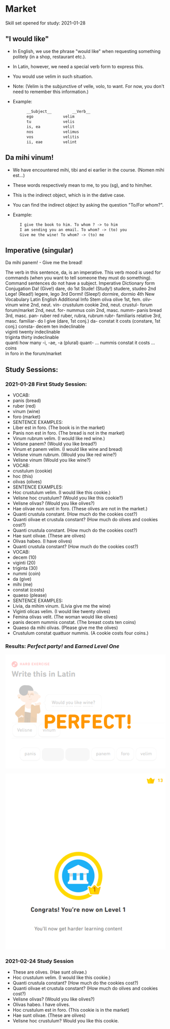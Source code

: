 # Market 
Skill set opened for study: 2021-01-28


## "I would like"
* In English, we use the phrase "would like" when requesting something politely (in a shop, restaurant etc.). 
* In Latin, however, we need a special verb form to express this. 
* You would use velim in such situation.
* Note: (Velim is the subjunctive of velle, volo, to want. For now, you don't need to remember this information.)
* Example: 

            __Subject__ 	    __Verb__
            ego 	        velim
            tu 	            velis
            is, ea 	        velit
            nos 	        velimus
            vos 	        velitis
            ii, eae 	    velint
            


## Da mihi vinum!
* We have encountered mihi, tibi and ei earlier in the course. (Nomen mihi est...) 
* These words respectively mean to me, to you (sg), and to him/her.
* This is the indirect object, which is in the dative case. 
* You can find the indirect object by asking the question "To/For whom?".
*  Example:

          I give the book to him. To whom ? -> to him
          I am sending you an email. To whom? -> (to) you
          Give me the wine! To whom? -> (to) me


## Imperative (singular)
Da mihi panem! - Give me the bread!

The verb in this sentence, da, is an imperative. This verb mood is used for commands (when you want to tell someone they must do something). Command sentences do not have a subject.
Imperative 	Dictionary form 	Conjugation
Da! (Give!) 	dare, do 	1st
Stude! (Study!) 	studere, studeo 	2nd
Lege! (Read!) 	legere, lego 	3rd
Dormi! (Sleep!) 	dormire, dormio 	4th
New Vocabulary
Latin 	English 	Additional Info 	Stem
oliva 	olive 	1st, fem. 	oliv-
vinum 	wine 	2nd, neut. 	vin-
crustulum 	cookie 	2nd, neut. 	crustul-
forum 	forum/market 	2nd, neut. 	for-
nummus 	coin 	2nd, masc. 	numm-
panis 	bread 	3rd, masc. 	pan-
ruber 	red 	ruber, rubra, rubrum 	rubr-
familiaris 	relative 	3rd, masc. 	familiar-
do 	I give 	(dare, 1st conj.) 	da-
constat 	it costs 	(constare, 1st conj.) 	consta-
decem 	ten 	indeclinable 	
viginti 	twenty 	indeclinable 	
triginta 	thirty 	indeclinable 	
quanti 	how many 	-i, -ae, -a (plural) 	quant-
... nummis constat 	it costs ... coins 		
in foro 	in the forum/market 		



## Study Sessions:

### 2021-01-28 First Study Session:
* VOCAB:
* panis (bread)
* ruber (red)
* vinum (wine) 
* foro (market)
* SENTENCE EXAMPLES: 
* Liber est in foro. (The book is in the market)
* Panis non est in foro. (The bread is not in the market) 
* Vinum rubrum velim. (I would like red wine.) 
* Velisne panem? (Would you like bread?)
* Vinum et panem velim. (I would like wine and bread)
* Velisne vinum rubrum. (Would you like red wine?)
* Velisne vinum (Would you like wine?) 
* VOCAB:
* crustulum (cookie)
* hoc (this)
* olivas (olives)
* SENTENCE EXAMPLES: 
* Hoc crustulum velim. (I would like this cookie.)
* Velisne hoc crustulum? (Would you like this cookie?) 
* Velisne olivas? (Would you like olives?) 
* Hae olivae non sunt in foro. (These olives are not in the market.) 
* Quanti crustula constant. (How much do the cookies cost?) 
* Quanti olivae et crustula constant? (How much do olives and cookies cost?)
* Quanti crustula constant. (How much do the cookies cost?) 
* Hae sunt olivae. (These are olives)
* Olivas habeo. (I have olives)
* Quanti crustula constant? (How much do the cookies cost?) 
* VOCAB:
* decem (10)
* viginti (20)
* triginta (30)
* nummi (coin)
* da (give)
* mihi (me)
* constat (costs)
* quaeso (please)
* SENTENCE EXAMPLES: 
* Livia, da mihim vinum. (Livia give me the wine)
* Viginti olicas velim. (I would like twenty olives)
* Femina olivas velit. (The woman would like olives)
* panis decem nummis constat. (The breast costs ten coins)
* Quaeso da mihi olivas. (Please give me the olives)
* Crustulum constat quattuor nummis. (A cookie costs four coins.)
### Results: *Perfect party!* and *Earned Level One*
![results](https://github.com/EO4wellness/T-I-L/blob/main/polyglot/Latin/Castle-2/Images/2021-01-28_Market-first-study-session.png)

![level1](https://github.com/EO4wellness/T-I-L/blob/main/polyglot/Latin/Castle-2/Images/2021-01-28_earned-Level1-Market-Castle2.png)

### 2021-02-24 Study Session 
* These are olives. (Hae sunt olivae.)
* Hoc crustulum velim. (I would like this cookie.)
* Quanti crustula constant? (How much do the cookies cost?) 
* Quanti olivae et crustula constant? (How much do olives and cookies cost?) 
* Velisne olivas? (Would you like olives?) 
* Olivas habeo. I have olives.
* Hoc crustulum est in foro.  (This cookie is in the market)
* Hae sunt olivae. (These are olives)
* Velisne hoc crustulum?  Would you like this cookie. 
